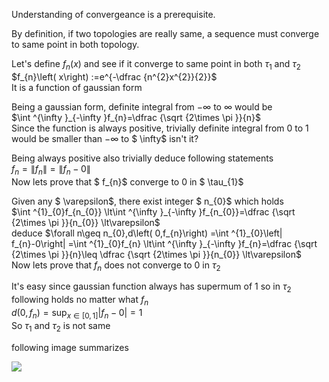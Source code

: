 
Understanding of convergeance is a prerequisite.
  
By definition, if two topologies are really same, a sequence must converge to same point in both topology.
  
Let's define $f_{n}\left( x\right)$ and see if it converge to same point in both $\tau _{1}$ and $\tau _{2}$  
$f_{n}\left( x\right) :=e^{-\dfrac {n^{2}x^{2}}{2}}$  
It is a function of gaussian form
  
Being a gaussian form, definite integral from $-\infty$ to $\infty$ would be  
$\int ^{\infty }_{-\infty }f_{n}=\dfrac {\sqrt {2\times \pi }}{n}$  
Since the function is always positive, trivially definite integral from 0 to 1 would be smaller than $-\infty$ to $ \infty$ isn't it?
  
Being always positive also trivially deduce following statements  
$f_{n}=\left\| f_{n}\right\| =\left\| f_{n}-0\right\|$  
Now lets prove that $ f_{n}$ converge to 0 in $ \tau_{1}$
  
Given any $ \varepsilon$, there exist integer $ n_{0}$ which holds  
$\int ^{1}_{0}f_{n_{0}} \lt\int ^{\infty }_{-\infty }f_{n_{0}}=\dfrac {\sqrt {2\times \pi }}{n_{0}} \lt\varepsilon$  
deduce
$\forall n\geq n_{0},d\left( 0,f_{n}\right) =\int ^{1}_{0}\left| f_{n}-0\right| =\int ^{1}_{0}f_{n} \lt\int ^{\infty }_{-\infty }f_{n}=\dfrac {\sqrt {2\times \pi }}{n}\leq \dfrac {\sqrt {2\times \pi }}{n_{0}} \lt\varepsilon$  
Now lets prove that $f_{n}$ does not converge to 0 in $\tau_{2}$
  
It's easy since gaussian function always has supermum of 1 so in $\tau_{2}$ following holds no matter what $f_{n}$  
$d\left( 0,f_{n}\right) =\sup _{x\in \left[ 0,1\right] }\left| f_{n}-0\right| =1$  
So $\tau_{1}$ and $\tau_{2}$ is not same
  
following image summarizes


![]({{site.baseurl}}/assets/img/img.jpg)